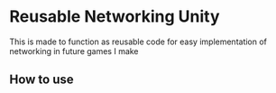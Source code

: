 # Reusable Networking Unity
This is made to function as reusable code for easy implementation of networking
in future games I make

## How to use